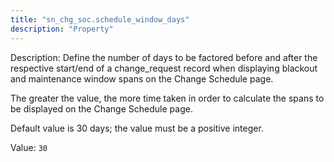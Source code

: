 ```yaml
---
title: "sn_chg_soc.schedule_window_days"
description: "Property"
---
```


Description: Define the number of days to be factored before and after the respective start/end of a change_request record when displaying blackout and maintenance window spans on the Change Schedule page.

The greater the value, the more time taken in order to calculate the spans to be displayed on the Change Schedule page.

Default value is 30 days; the value must be a positive integer.

Value: `30`